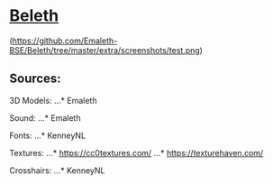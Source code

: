 # [Beleth](https://en.wikipedia.org/wiki/Beleth)
(https://github.com/Emaleth-BSE/Beleth/tree/master/extra/screenshots/test.png)

## Sources:
3D Models:
...* Emaleth

Sound: 
...* Emaleth

Fonts: 
...* KenneyNL

Textures: 
...* https://cc0textures.com/
...* https://texturehaven.com/

Crosshairs:
...* KenneyNL
